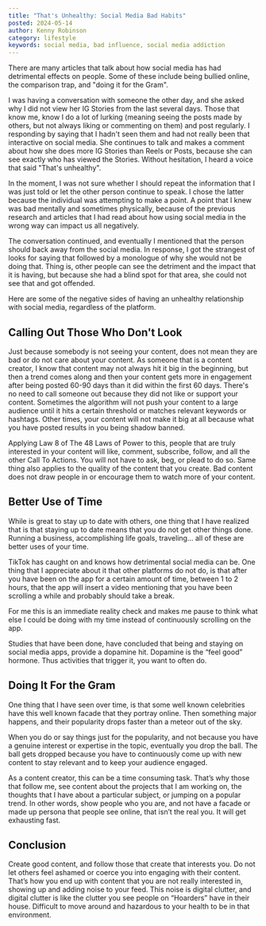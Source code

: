 ```yaml
---
title: "That's Unhealthy: Social Media Bad Habits"
posted: 2024-05-14
author: Kenny Robinson
category: lifestyle
keywords: social media, bad influence, social media addiction
---
```


There are many articles that talk about how social media has had detrimental effects on people. Some of these include being 
bullied online, the comparison trap, and "doing it for the Gram". 

I was having a conversation with someone the other day, and she asked why I did not view her IG Stories from the 
last several days. Those that know me, know I do a lot of lurking (meaning seeing the posts made by others, but not 
always liking or commenting on them) and post regularly. I responding by saying that I hadn't seen them and had not really 
been that interactive on social media. She continues to talk and makes a comment about how she does more IG Stories than 
Reels or Posts, because she can see exactly who has viewed the Stories. Without hesitation, I heard a voice that said 
"That's unhealthy". 

In the moment, I was not sure whether I should repeat the information that I was just told or let the other person continue 
to speak. I chose the latter because the individual was attempting to make a point. A point that I knew was bad mentally 
and sometimes physically, because of the previous research and articles that I had read about how using social media 
in the wrong way can impact us all negatively.

The conversation continued, and eventually I mentioned that the person should 
back away from the social media. In response, I got the strangest of looks for saying that followed by a monologue of why 
she would not be doing that. Thing is, other people can see the detriment and the impact that it is having, but because 
she had a blind spot for that area, she could not see that and got offended. 

Here are some of the negative sides of having an unhealthy relationship with social media, regardless of the 
platform.

## Calling Out Those Who Don't Look

Just because somebody is not seeing your content, does not mean they are bad or do not care about your content. As someone that 
is a content creator, I know that content may not always hit it big in the beginning, but then a trend comes along and 
then your content gets more in engagement after being posted 60-90 days than it did within the first 60 days.
There's no need to call someone out because they did not like or support your content. Sometimes the algorithm will not 
push your content to a large audience until it hits a certain threshold or matches relevant keywords or hashtags.
Other times, your content will not make it big at all because what you have posted results in you being shadow banned.

Applying Law 8 of The 48 Laws of Power to this, people that are truly interested in your content will like, comment, subscribe, follow, 
and all the other Call To Actions. You will not have to ask, beg, or plead to do so.  Same thing also applies to the 
quality of the content that you create. Bad content does not draw people in or encourage them to watch more of your content.

## Better Use of Time

While is great to stay up to date with others, one thing that I have realized that is that staying up to date 
means that you do not get other things done. Running a business, accomplishing life goals, traveling... all of 
these are better uses of your time. 

TikTok has caught on and knows how detrimental social media can be. One thing that I appreciate 
about it that other platforms do not do, is that after you have been on the app for a certain 
amount of time, between 1 to 2 hours, that the app will insert a video mentioning that you have 
been scrolling a while and probably should take a break. 

For me this is an immediate reality check and makes me pause to think what else I could be 
doing with my time instead of continuously scrolling on the app.

Studies that have been done, have concluded that being and staying on social media apps, provide
a dopamine hit. Dopamine is the “feel good” hormone. Thus activities that trigger it, you want to 
often do. 

## Doing It For the Gram 

One thing that I have seen over time, is that some well known celebrities have this well known 
facade that they portray online. Then something major happens, and their popularity 
drops faster than a meteor out of the sky.

When you do or say things just for the popularity, and not because you have a genuine
interest or expertise in the topic, eventually you drop the ball. The ball gets dropped because 
you have to continuously come up with new content to stay relevant and to keep your 
audience engaged. 

As a content creator, this can be a time consuming task. That’s why those that follow me, see 
content about the projects that I am working on, the thoughts that I have about a particular subject, 
or jumping on a popular trend. In other words, show people who you are, and not have a facade
or made up persona that people see online, that isn’t the real you. It will get exhausting fast. 

## Conclusion 

Create good content, and follow those that create that interests you. Do not let others feel 
ashamed or coerce you into engaging with their content. That’s how you end up with content 
that you are not really interested in, showing up and adding noise to your feed. 
This noise is digital clutter, and digital clutter is like the clutter you see people on “Hoarders” 
have in their house. Difficult to move around and hazardous to your health to be in 
that environment.
